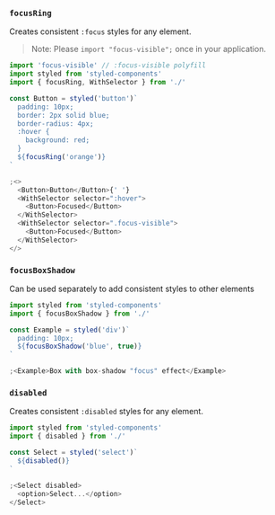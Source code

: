 ### `focusRing`

Creates consistent `:focus` styles for any element.

> Note: Please `import "focus-visible";` once in your application.

```javascript
import 'focus-visible' // :focus-visible polyfill
import styled from 'styled-components'
import { focusRing, WithSelector } from './'

const Button = styled('button')`
  padding: 10px;
  border: 2px solid blue;
  border-radius: 4px;
  :hover {
    background: red;
  }
  ${focusRing('orange')}
`

;<>
  <Button>Button</Button>{' '}
  <WithSelector selector=":hover">
    <Button>Focused</Button>
  </WithSelector>
  <WithSelector selector=".focus-visible">
    <Button>Focused</Button>
  </WithSelector>
</>
```

### `focusBoxShadow`

Can be used separately to add consistent styles to other elements

```javascript
import styled from 'styled-components'
import { focusBoxShadow } from './'

const Example = styled('div')`
  padding: 10px;
  ${focusBoxShadow('blue', true)}
`

;<Example>Box with box-shadow "focus" effect</Example>
```

### `disabled`

Creates consistent `:disabled` styles for any element.

```javascript
import styled from 'styled-components'
import { disabled } from './'

const Select = styled('select')`
  ${disabled()}
`

;<Select disabled>
  <option>Select...</option>
</Select>
```
